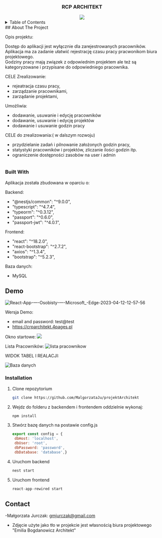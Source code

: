
 <h3 align="center">RCP ARCHITEKT</h3>
 <div align="center" ><img  src="https://user-images.githubusercontent.com/41152177/231270014-b6cbfdc3-9281-4721-bb3d-3d2a0f20cc53.jpg"/></div>

<!-- TABLE OF CONTENTS -->
<details>
  <summary>Table of Contents</summary>
  <ol>
    <li>
      <a href="#about-the-project">About The Project</a>
      <ul>
        <li><a href="#built-with">Built With</a></li>
      </ul>
    </li>
    <li>
      <ul>
        <li><a href="#installation">Installation</a></li>
      </ul>
    </li>
    <li><a href="#contact">Contact</a></li>
  </ol>
</details>
<!-- ABOUT THE PROJECT -->
## About The Project


Opis projektu:
 
Dostęp do aplikacji jest wyłącznie dla zarejestrowanych pracowników.
Aplikacja ma za zadanie ułatwić rejestrację czasu pracy pracwonikom biura projektowego.  
Godziny pracy mają związek z odpowiednim projektem ale też są kategoryzowane i przypisane do odpowiedniego pracownika.

CELE Zrealizowanie: 
  - rejeatracja czasu pracy,
  - zarządzanie pracownikami,
  - zarządanie projektami,
  
Umożliwia:
- dodawanie, usuwanie i edycję pracowników
- dodawanie, usuwanie i edycję projektów
- dodawanie i usuwanie godzin pracy


CELE do zrealizowania:( w dalszym rozwoju) 
  - przydzielanie zadań i pilnowanie założonych godzin pracy,
  - statystyki pracowników i projektów, zliczanie ilości godzin itp.
  - ograniczenie dostępności zasobów na user i admin
  
  

<img href= "[https://user-images.githubusercontent.com/41152177/230640791-853ad331-54e0-4333-9fe1-36f07ac25411.pn](https://user-images.githubusercontent.com/41152177/230631870-780a95be-418f-461f-aae7-f9b15b848817.png)g"/>


### Built With

Aplikacja została zbudowana w oparciu o:

Backend:
- "@nestjs/common": "^9.0.0",
- "typescript": "^4.7.4",
- "typeorm": "^0.3.12",
- "passport": "^0.6.0",
- "passport-jwt": "^4.0.1",

Frontend:
- "react": "^18.2.0",
- "react-bootstrap": "^2.7.2",
- "axios": "^1.3.4",
- "bootstrap": "^5.2.3",

Baza danych:
- MySQL 


## Demo


![React-App-—-Osobisty-—-Microsoft_-Edge-2023-04-12-12-57-56](https://user-images.githubusercontent.com/41152177/231442253-3d80edf6-34c7-4555-a07c-3840939c2837.gif)

Wersja Demo: 
- email and password: test@test
- https://crparchitekt.4pages.pl

Okno startowe:
<img src = "https://user-images.githubusercontent.com/41152177/231267953-4f9c9a31-c1e3-4ae4-a4b9-0e33836a7ff4.jpg"/>

Lista Pracowników:
![lista pracownikow](https://user-images.githubusercontent.com/41152177/231268392-c3f5e82b-5e97-4b44-bc61-6d4894bb01b1.jpg)

WIDOK TABEL I REALACJI: 

![Baza danych](https://user-images.githubusercontent.com/41152177/231252712-8b3aa105-518c-4096-803f-e0b04b9117f1.png)


### Installation

1. Clone repozytorium
   ```sh
   git clone https://github.com/MalgorzataJu/projektArchitekt
   ```
2. Wejdz do folderu z backendem i frontendem oddzielnie wykonaj:
   ```sh
   npm install
   ```
3. Stwórz bazę danych na postawie config.js
   ```js
   export const config = {
    dbHost: 'localhost',
    dbUser: 'root',
    dbPassword: 'password',
    dbDatabase: 'database',}
   ```

4. Uruchom backend
   ```js
   nest start
   ```
   
5. Uruchom frontend
   ```js
   react-app-rewired start
   ```



<!-- CONTACT -->
## Contact

-Małgorzata Jurczak: gmjurczak@gmail.com

* Zdjęcie użyte jako tło w projekcie jest własnością biura projektowego "Emilia Bogdanowicz Architekt"
